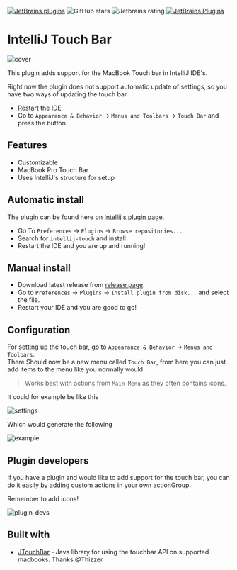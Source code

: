 [![JetBrains plugins](https://img.shields.io/jetbrains/plugin/d/10608-intellij-touch.svg)](https://plugins.jetbrains.com/plugin/10608-intellij-touch)
![GitHub stars](https://img.shields.io/github/stars/olivernybroe/intellij-touch.svg?label=Stars)
![Jetbrains rating](https://img.shields.io/badge/dynamic/json.svg?label=JetBrains%20rating&url=https%3A%2F%2Fplugins.jetbrains.com%2Fplugin%2FgetPluginInfo%3FpluginId%3D10608&query=%24.totalRating&suffix=/5)
[![JetBrains Plugins](https://img.shields.io/jetbrains/plugin/v/10608-intellij-touch.svg)](https://plugins.jetbrains.com/plugin/10608-intellij-touch)


# IntelliJ Touch Bar
![cover](https://github.com/olivernybroe/intellij-touch/raw/master/docs/cover.png)

This plugin adds support for the MacBook Touch bar in IntelliJ IDE's.

Right now the plugin does not support automatic update of settings, so you have two ways of updating the touch bar

- Restart the IDE
- Go to `Appearance & Behavior` -> `Menus and Toolbars` -> `Touch Bar` and press the button.

## Features

- Customizable
- MacBook Pro Touch Bar
- Uses IntelliJ's structure for setup

## Automatic install 
The plugin can be found here on [Intellij's plugin page](https://plugins.jetbrains.com/plugin/10608-intellij-touch).
- Go To `Preferences` -> `Plugins` -> `Browse repositories...`
- Search for `intellij-touch` and install
- Restart the IDE and you are up and running!

## Manual install
- Download latest release from [release page](https://github.com/olivernybroe/intellij-touch/releases).
- Go to `Preferences` -> `Plugins` -> `Install plugin from disk...` and select the file.
- Restart your IDE and you are good to go!


## Configuration
For setting up the touch bar, go to `Appearance & Behavior` -> `Menus and Toolbars`. \
There Should now be a new menu called `Touch Bar`, from here you can just add items to the menu like you normally would.

> Works best with actions from `Main Menu` as they often contains icons.

It could for example be like this

![settings](https://github.com/olivernybroe/intellij-touch/raw/master/docs/settings.png)

Which would generate the following

![example](https://github.com/olivernybroe/intellij-touch/raw/master/docs/example.png)


## Plugin developers
If you have a plugin and would like to add support for the touch bar, you can do it easily by adding custom actions in your own actionGroup.

Remember to add icons!

![plugin_devs](https://github.com/olivernybroe/intellij-touch/raw/master/docs/plugin_devs.png)


## Built with

- [JTouchBar](https://github.com/Thizzer/JTouchBar) - Java library for using the touchbar API on supported macbooks. Thanks @Thizzer
